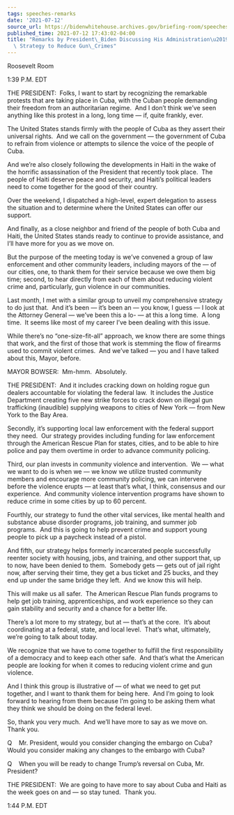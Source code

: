 ```yaml
---
tags: speeches-remarks
date: '2021-07-12'
source_url: https://bidenwhitehouse.archives.gov/briefing-room/speeches-remarks/2021/07/12/remarks-by-president-biden-discussing-his-administrations-comprehensive-strategy-to-reduce-gun-crimes/
published_time: 2021-07-12 17:43:02-04:00
title: "Remarks by President\_Biden Discussing His Administration\u2019s Comprehensive\
  \ Strategy to Reduce Gun\_Crimes"
---
```

 
Roosevelt Room

1:39 P.M. EDT

THE PRESIDENT:  Folks, I want to start by recognizing the remarkable
protests that are taking place in Cuba, with the Cuban people demanding
their freedom from an authoritarian regime.  And I don’t think we’ve
seen anything like this protest in a long, long time — if, quite
frankly, ever.

The United States stands firmly with the people of Cuba as they assert
their universal rights.  And we call on the government — the government
of Cuba to refrain from violence or attempts to silence the voice of the
people of Cuba. 

And we’re also closely following the developments in Haiti in the wake
of the horrific assassination of the President that recently took
place.  The people of Haiti deserve peace and security, and Haiti’s
political leaders need to come together for the good of their country.

Over the weekend, I dispatched a high-level, expert delegation to assess
the situation and to determine where the United States can offer our
support.

And finally, as a close neighbor and friend of the people of both Cuba
and Haiti, the United States stands ready to continue to provide
assistance, and I’ll have more for you as we move on.

But the purpose of the meeting today is we’ve convened a group of law
enforcement and other community leaders, including mayors of the — of
our cities, one, to thank them for their service because we owe them big
time; second, to hear directly from each of them about reducing violent
crime and, particularly, gun violence in our communities.

Last month, I met with a similar group to unveil my comprehensive
strategy to do just that.  And it’s been — it’s been an — you know, I
guess — I look at the Attorney General — we’ve been this a lo- — at this
a long time.  A long time.  It seems like most of my career I’ve been
dealing with this issue.

While there’s no “one-size-fit-all” approach, we know there are some
things that work, and the first of those that work is stemming the flow
of firearms used to commit violent crimes.  And we’ve talked — you and I
have talked about this, Mayor, before.

MAYOR BOWSER:  Mm-hmm.  Absolutely.

THE PRESIDENT:  And it includes cracking down on holding rogue gun
dealers accountable for violating the federal law.  It includes the
Justice Department creating five new strike forces to crack down on
illegal gun trafficking (inaudible) supplying weapons to cities of New
York — from New York to the Bay Area.

Secondly, it’s supporting local law enforcement with the federal support
they need.  Our strategy provides including funding for law enforcement
through the American Rescue Plan for states, cities, and to be able to
hire police and pay them overtime in order to advance community
policing.

Third, our plan invests in community violence and intervention.  We —
what we want to do is when we — we know we utilize trusted community
members and encourage more community policing, we can intervene before
the violence erupts — at least that’s what, I think, consensus and our
experience.  And community violence intervention programs have shown to
reduce crime in some cities by up to 60 percent.

Fourthly, our strategy to fund the other vital services, like mental
health and substance abuse disorder programs, job training, and summer
job programs.  And this is going to help prevent crime and support young
people to pick up a paycheck instead of a pistol.

And fifth, our strategy helps formerly incarcerated people successfully
reenter society with housing, jobs, and training, and other support
that, up to now, have been denied to them.  Somebody gets — gets out of
jail right now, after serving their time, they get a bus ticket and 25
bucks, and they end up under the same bridge they left.  And we know
this will help. 

This will make us all safer.  The American Rescue Plan funds programs to
help get job training, apprenticeships, and work experience so they can
gain stability and security and a chance for a better life.

There’s a lot more to my strategy, but at — that’s at the core.  It’s
about coordinating at a federal, state, and local level.  That’s what,
ultimately, we’re going to talk about today. 

We recognize that we have to come together to fulfill the first
responsibility of a democracy and to keep each other safe.  And that’s
what the American people are looking for when it comes to reducing
violent crime and gun violence. 

And I think this group is illustrative of — of what we need to get put
together, and I want to thank them for being here.  And I’m going to
look forward to hearing from them because I’m going to be asking them
what they think we should be doing on the federal level.

So, thank you very much.  And we’ll have more to say as we move on. 
Thank you.

Q    Mr. President, would you consider changing the embargo on Cuba? 
Would you consider making any changes to the embargo with Cuba?

Q    When you will be ready to change Trump’s reversal on Cuba, Mr.
President?

THE PRESIDENT:  We are going to have more to say about Cuba and Haiti as
the week goes on and — so stay tuned.  Thank you.

1:44 P.M. EDT
